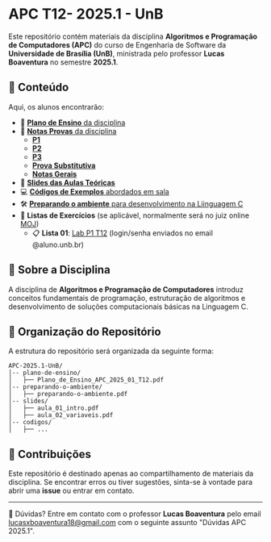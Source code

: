 # APC T12- 2025.1 - UnB

Este repositório contém materiais da disciplina **Algoritmos e Programação de Computadores (APC)** do curso de Engenharia de Software da **Universidade de Brasília (UnB)**, ministrada pelo professor **Lucas Boaventura** no semestre **2025.1**.

## 📌 Conteúdo

Aqui, os alunos encontrarão:

- 📑 [**Plano de Ensino** da disciplina](./plano-de-ensino/Plano_de_Ensino_APC_2025_01_T12.pdf)
- 💯 [**Notas Provas** da disciplina](./notas/)
    - [**P1**](./notas/NOTAS%20APC%202025.1%20-%20T12%20-%20P1.pdf)
    - [**P2**](./notas/NOTAS%20APC%202025.1%20-%20T12%20-%20P2.pdf)
    - [**P3**](./notas/NOTAS%20APC%202025.1%20-%20T12%20-%20P3.pdf)
    - [**Prova Substitutiva**](./notas/)
    - [**Notas Gerais**](./notas/NOTAS%20APC%202025.1%20-%20T12%20-%20Notas%20Gerais.pdf)
- 📂 [**Slides das Aulas Teóricas**](./slides/)
- 💻 [**Códigos de Exemplos** abordados em sala](./codigos/)
- 🛠️ [**Preparando o ambiente** para desenvolvimento na Liinguagem C](./preparando-o-ambiente/preparando-o-ambiente.md)
- 📝 **Listas de Exercícios** (se aplicável, normalmente será no juiz online [MOJ](https://moj.naquadah.com.br/))
    - 📋 **Lista 01**: [Lab P1 T12](https://moj.naquadah.com.br/cgi-bin/contest.sh/boaventura_LAB_P1_APC_2025_04) (login/senha enviados no email @aluno.unb.br)

## 📜 Sobre a Disciplina

A disciplina de **Algoritmos e Programação de Computadores** introduz conceitos fundamentais de programação, estruturação de algoritmos e desenvolvimento de soluções computacionais básicas na Linguagem C.

## 📂 Organização do Repositório

A estrutura do repositório será organizada da seguinte forma:
```
APC-2025.1-UnB/
│-- plano-de-ensino/
│   ├── Plano_de_Ensino_APC_2025_01_T12.pdf
│-- preparando-o-ambiente/
│   ├── preparando-o-ambiente.pdf
│-- slides/
│   ├── aula_01_intro.pdf
│   ├── aula_02_variaveis.pdf
│-- codigos/
│   ├── ...
```

## 📢 Contribuições

Este repositório é destinado apenas ao compartilhamento de materiais da disciplina. Se encontrar erros ou tiver sugestões, sinta-se à vontade para abrir uma **issue** ou entrar em contato.

---
📧 Dúvidas? Entre em contato com o professor **Lucas Boaventura** pelo email lucasxboaventura18@gmail.com com o seguinte assunto "Dúvidas APC 2025.1".

